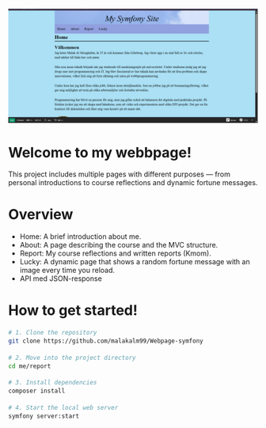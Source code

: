 <!--
---
author: Makw24
revision:
    "2025-04-21": "(A, makw24) First release."
---
-->
![Home image](.img/home-pic.png)

Welcome to my webbpage!
====================
This project includes multiple pages with different purposes — from personal introductions to course reflections and dynamic fortune messages.

Overview
====================
- Home: A brief introduction about me.
- About: A page describing the course and the MVC structure.
- Report: My course reflections and written reports (Kmom).
- Lucky: A dynamic page that shows a random fortune message with an image every time you reload.
- API med JSON-response

How to get started!
====================
```bash
# 1. Clone the repository
git clone https://github.com/malakalm99/Webpage-symfony

# 2. Move into the project directory
cd me/report

# 3. Install dependencies
composer install

# 4. Start the local web server
symfony server:start
```